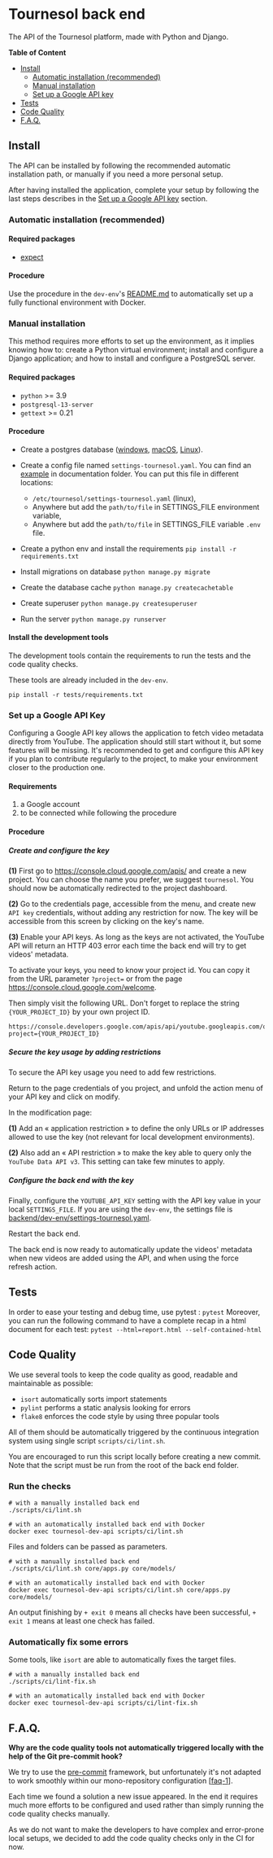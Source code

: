 # Tournesol back end

The API of the Tournesol platform, made with Python and Django.

**Table of Content**

- [Install](#install)
    - [Automatic installation (recommended)](#automatic-installation-recommended)
    - [Manual installation](#manual-installation-advanced)
    - [Set up a Google API key](#set-up-a-google-api-key)
- [Tests](#tests)
- [Code Quality](#code-quality)
- [F.A.Q.](#faq)

## Install

The API can be installed by following the recommended automatic installation
path, or manually if you need a more personal setup.

After having installed the application, complete your setup by following the
last steps describes in the [Set up a Google API key](#set-up-a-google-api-key)
section.

### Automatic installation (recommended)

#### Required packages

- [expect](https://core.tcl-lang.org/expect/index)

#### Procedure

Use the procedure in the `dev-env`'s [README.md][dev-env-readme] to
automatically set up a fully functional environment with Docker.

### Manual installation

This method requires more efforts to set up the environment, as it implies
knowing how to: create a Python virtual environment; install and configure a
Django application; and how to install and configure a PostgreSQL server.

#### Required packages

- `python` >= 3.9
- `postgresql-13-server`
- `gettext` >= 0.21

#### Procedure

- Create a postgres
  database ([windows](https://www.postgresqltutorial.com/install-postgresql/),
  [macOS](https://www.postgresqltutorial.com/install-postgresql-macos/),
  [Linux](https://www.postgresqltutorial.com/install-postgresql-linux/)).

- Create a config file named `settings-tournesol.yaml`. You can find an
  [example](backend/documentation/settings-tournesol.yaml) in documentation
  folder. You can put this file in different locations:
    - `/etc/tournesol/settings-tournesol.yaml` (linux),
    - Anywhere but add the `path/to/file` in SETTINGS_FILE environment
      variable,
    - Anywhere but add the `path/to/file` in SETTINGS_FILE variable `.env`
      file.

- Create a python env and install the requirements
  `pip install -r requirements.txt`

- Install migrations on database `python manage.py migrate`

- Create the database cache `python manage.py createcachetable`

- Create superuser `python manage.py createsuperuser`

- Run the server `python manage.py runserver`

#### Install the development tools

The development tools contain the requirements to run the tests and the code
quality checks.

These tools are already included in the `dev-env`.

```shell
pip install -r tests/requirements.txt
```

### Set up a Google API Key

Configuring a Google API key allows the application to fetch video metadata
directly from YouTube. The application should still start without it, but some
features will be missing. It's recommended to get and configure this API key if
you plan to contribute regularly to the project, to make your environment
closer to the production one.

#### Requirements

1. a Google account
2. to be connected while following the procedure

#### Procedure

##### Create and configure the key

**(1)** First go to https://console.cloud.google.com/apis/ and create a new
project. You can choose the name you prefer, we suggest `tournesol`. You
should now be automatically redirected to the project dashboard.

**(2)** Go to the credentials page, accessible from the menu, and create new
`API key` credentials, without adding any restriction for now. The key will
be accessible from this screen by clicking on the key's name.

**(3)** Enable your API keys. As long as the keys are not activated, the
YouTube API will return an HTTP 403 error each time the back end will try to
get videos' metadata.

To activate your keys, you need to know your project id. You can copy it from
the URL parameter `?project=` or from the page
https://console.cloud.google.com/welcome.

Then simply visit the following URL. Don't forget to replace the string
`{YOUR_PROJECT_ID}` by your own project ID.

```
https://console.developers.google.com/apis/api/youtube.googleapis.com/overview?project={YOUR_PROJECT_ID}
```

##### Secure the key usage by adding restrictions

To secure the API key usage you need to add few restrictions.

Return to the page credentials of you project, and unfold the action menu of
your API key and click on modify.

In the modification page:

**(1)** Add an « application restriction » to define the only URLs or IP addresses
allowed to use the key (not relevant for local development environments).

**(2)** Also add an « API restriction » to make the key able to query only the
`YouTube Data API v3`. This setting can take few minutes to apply.

##### Configure the back end with the key

Finally, configure the `YOUTUBE_API_KEY` setting with the API key value in
your local `SETTINGS_FILE`. If you are using the `dev-env`, the settings file
is [backend/dev-env/settings-tournesol.yaml](./dev-env/settings-tournesol.yaml).

Restart the back end.

The back end is now ready to automatically update the videos' metadata when
new videos are added using the API, and when using the force refresh action.

## Tests

In order to ease your testing and debug time, use pytest : `pytest`
Moreover, you can run the following command to have a complete recap in a html
document for each test: `pytest --html=report.html --self-contained-html`

## Code Quality

We use several tools to keep the code quality as good, readable and
maintainable as possible:
- `isort` automatically sorts import statements
- `pylint` performs a static analysis looking for errors
- `flake8` enforces the code style by using three popular tools

All of them should be automatically triggered by the continuous integration
system using single script `scripts/ci/lint.sh`.

You are encouraged to run this script locally before creating a new commit.
Note that the script must be run from the root of the back end folder.

### Run the checks

```shell
# with a manually installed back end
./scripts/ci/lint.sh

# with an automatically installed back end with Docker
docker exec tournesol-dev-api scripts/ci/lint.sh
```

Files and folders can be passed as parameters.

```shell
# with a manually installed back end
./scripts/ci/lint.sh core/apps.py core/models/

# with an automatically installed back end with Docker
docker exec tournesol-dev-api scripts/ci/lint.sh core/apps.py core/models/
```

An output finishing by `+ exit 0` means all checks have been successful,
`+ exit 1` means at least one check has failed.

### Automatically fix some errors

Some tools, like `isort` are able to automatically fixes the target files.

```shell
# with a manually installed back end
./scripts/ci/lint-fix.sh

# with an automatically installed back end with Docker
docker exec tournesol-dev-api scripts/ci/lint-fix.sh
```

## F.A.Q.

**Why are the code quality tools not automatically triggered locally with the
help of the Git pre-commit hook?**

We try to use the [pre-commit][pre-commit] framework, but unfortunately it's
not adapted to work smoothly within our mono-repository
configuration [[faq-1][faq-1]].

Each time we found a solution a new issue appeared. In the end it requires much
more efforts to be configured and used rather than simply running the code
quality checks manually.

As we do not want to make the developers to have complex and error-prone local
setups, we decided to add the code quality checks only in the CI for now.

[dev-env-readme]: https://github.com/tournesol-app/tournesol/blob/main/dev-env/README.md

[faq-1]: https://github.com/pre-commit/pre-commit/issues/466#issuecomment-531583187

[pre-commit]: https://pre-commit.com/
